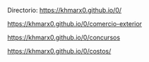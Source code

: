 Directorio: https://khmarx0.github.io/0/

https://khmarx0.github.io/0/comercio-exterior

https://khmarx0.github.io/0/concursos

https://khmarx0.github.io/0/costos/
